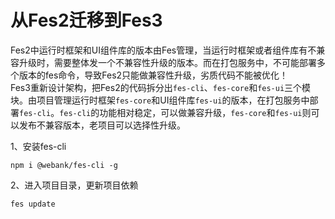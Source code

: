# 从Fes2迁移到Fes3
Fes2中运行时框架和UI组件库的版本由Fes管理，当运行时框架或者组件库有不兼容升级时，需要整体发一个不兼容性升级的版本。而在打包服务中，不可能部署多个版本的fes命令，导致Fes2只能做兼容性升级，劣质代码不能被优化！   
Fes3重新设计架构，把Fes2的代码拆分出`fes-cli`、`fes-core`和`fes-ui`三个模块。由项目管理运行时框架`fes-core`和UI组件库`fes-ui`的版本，在打包服务中部署`fes-cli`。`fes-cli`的功能相对稳定，可以做兼容升级，`fes-core`和`fes-ui`则可以发布不兼容版本，老项目可以选择性升级。 
    
1、安装fes-cli
```
npm i @webank/fes-cli -g   
```
2、进入项目目录，更新项目依赖 
```
fes update
```

